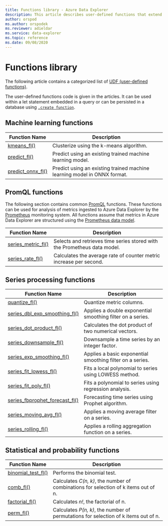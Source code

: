 ```yaml
---
title: Functions library - Azure Data Explorer
description: This article describes user-defined functions that extend Azure Data Explorer capabilities.
author: orspod
ms.author: orspodek
ms.reviewer: adieldar
ms.service: data-explorer
ms.topic: reference
ms.date: 09/08/2020
---
```

# Functions library

The following article contains a categorized list of [UDF (user-defined functions)](../query/functions/user-defined-functions.md).

The user-defined functions code is given in the articles.  It can be used within a let statement embedded in a query or can be persisted in a database using [`.create function`](../management/create-function.md).

## Machine learning functions

|Function Name     |Description                                          |
|-------------------------|--------------------------------------------------------|
|[kmeans_fl()](kmeans-fl.md)|Clusterize using the k-means algorithm. |
|[predict_fl()](predict-fl.md)|Predict using an existing trained machine learning model. |
|[predict_onnx_fl()](predict-onnx-fl.md)| Predict using an existing trained machine learning model in ONNX format. |

## PromQL functions

The following section contains common [PromQL](https://prometheus.io/docs/prometheus/latest/querying/basics/) functions. These functions can be used for analysis of metrics ingested to Azure Data Explorer by the [Prometheus](https://prometheus.io/) monitoring system. All functions assume that metrics in Azure Data Explorer are structured using the [Prometheus data model](https://prometheus.io/docs/concepts/data_model/).


|Function Name     |Description                                          |
|-------------------------|--------------------------------------------------------|
|[series_metric_fl()](series-metric-fl.md)|Selects and retrieves time series stored with the Prometheus data model. |
|[series_rate_fl()](series-rate-fl.md)|Calculates the average rate of counter metric increase per second. |

## Series processing functions

|Function Name     |Description                                          |
|-------------------------|--------------------------------------------------------|
|[quantize_fl()](quantize-fl.md)|Quantize metric columns. |
|[series_dbl_exp_smoothing_fl()](series-dbl-exp-smoothing-fl.md)|Applies a double exponential smoothing filter on a series. |
|[series_dot_product_fl()](series-dot-product-fl.md)|Calculates the dot product of two numerical vectors. |
|[series_downsample_fl()](series-downsample-fl.md)|Downsample a time series by an integer factor. |
|[series_exp_smoothing_fl()](series-exp-smoothing-fl.md)|Applies a basic exponential smoothing filter on a series. |
|[series_fit_lowess_fl()](series-fit-lowess-fl.md)|Fits a local polynomial to series using LOWESS method. |
|[series_fit_poly_fl()](series-fit-poly-fl.md)|Fits a polynomial to series using regression analysis. |
|[series_fbprophet_forecast_fl()](series-fbprophet-forecast-fl.md)|Forecasting time series using Prophet algorithm. |
|[series_moving_avg_fl()](series-moving-avg-fl.md)|Applies a moving average filter on a series. |
|[series_rolling_fl()](series-rolling-fl.md)|Applies a rolling aggregation function on a series. |

## Statistical and probability functions

|Function Name     |Description                                          |
|-------------------------|--------------------------------------------------------|
|[binomial_test_fl()](binomial-test-fl.md)|Performs the binomial test. |
|[comb_fl()](comb-fl.md)|Calculates *C(n, k)*, the number of combinations for selection of k items out of n. |
|[factorial_fl()](factorial-fl.md)|Calculates *n!*, the factorial of n. |
|[perm_fl()](perm-fl.md)|Calculates *P(n, k)*, the number of permutations for selection of k items out of n. |

